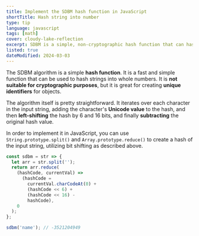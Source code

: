 ```yaml
---
title: Implement the SDBM hash function in JavaScript
shortTitle: Hash string into number
type: tip
language: javascript
tags: [math]
cover: cloudy-lake-reflection
excerpt: SDBM is a simple, non-cryptographic hash function that can hash strings into whole numbers. Here's a JavaScript implementation.
listed: true
dateModified: 2024-03-03
---
```


The SDBM algorithm is a simple **hash function**. It is a fast and simple function that can be used to hash strings into whole numbers. It is **not suitable for cryptographic purposes**, but it is great for creating **unique identifiers** for objects.

The algorithm itself is pretty straightforward. It iterates over each character in the input string, adding the character's **Unicode value** to the hash, and then **left-shifting** the hash by 6 and 16 bits, and finally **subtracting** the original hash value.

In order to implement it in JavaScript, you can use `String.prototype.split()` and `Array.prototype.reduce()` to create a hash of the input string, utilizing bit shifting as described above.

```js
const sdbm = str => {
  let arr = str.split('');
  return arr.reduce(
    (hashCode, currentVal) =>
      (hashCode =
        currentVal.charCodeAt(0) +
        (hashCode << 6) +
        (hashCode << 16) -
        hashCode),
    0
  );
};

sdbm('name'); // -3521204949
```
